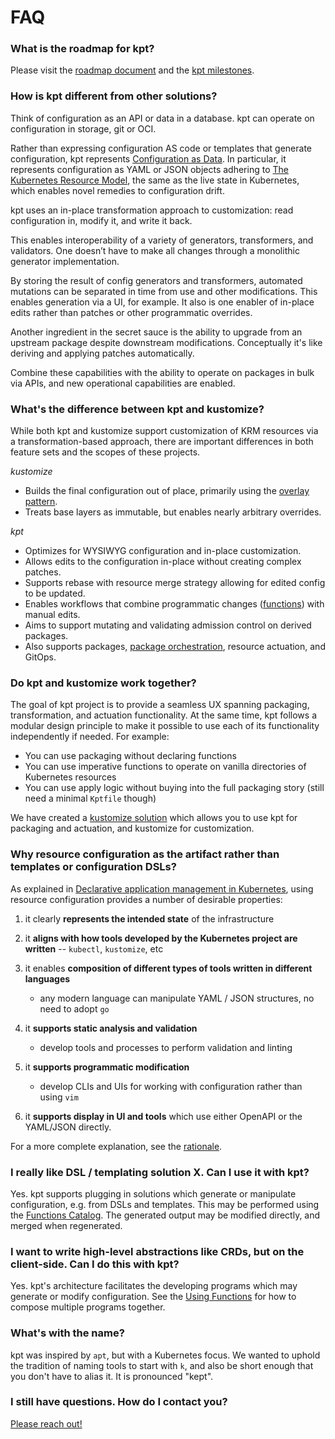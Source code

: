 # FAQ

### What is the roadmap for kpt?

Please visit the [roadmap document] and the [kpt milestones].

### How is kpt different from other solutions?

Think of configuration as an API or data in a database. kpt can operate on configuration
in storage, git or OCI.

Rather than expressing configuration AS code or templates that generate configuration,
kpt represents [Configuration as Data]. In particular, it represents configuration
as YAML or JSON objects adhering to [The Kubernetes Resource Model], the same as the
live state in Kubernetes, which enables novel remedies to configuration drift.

kpt uses an in-place transformation approach to customization: 
read configuration in, modify it, and write it back.

This enables interoperability of a variety of generators,
transformers, and validators. One doesn’t have to make all changes through a monolithic
generator implementation.

By storing the result of config generators and transformers, automated mutations can be separated in time
from use and other modifications. This enables generation via a UI, for example.
It also is one enabler of in-place edits rather than patches or other programmatic overrides.

Another ingredient in the secret sauce is the ability to upgrade from an upstream package
despite downstream modifications. Conceptually it's like deriving and applying patches automatically.

Combine these capabilities with the ability to operate on packages in bulk via APIs,
and new operational capabilities are enabled. 

### What's the difference between kpt and kustomize?

While both kpt and kustomize support customization of KRM resources via a transformation-based approach,
there are important differences in both feature sets and the scopes of these projects. 

_kustomize_

- Builds the final configuration out of place, primarily using the [overlay pattern].
- Treats base layers as immutable, but enables nearly arbitrary overrides.

_kpt_

- Optimizes for WYSIWYG configuration and in-place customization.
- Allows edits to the configuration in-place without creating complex patches.
- Supports rebase with resource merge strategy allowing for edited config to
  be updated.
- Enables workflows that combine programmatic changes ([functions]) with manual
  edits.
- Aims to support mutating and validating admission control on derived packages.
- Also supports packages, [package orchestration], resource actuation, and GitOps.

### Do kpt and kustomize work together?

The goal of kpt project is to provide a seamless UX spanning packaging,
transformation, and actuation functionality. At the same time, kpt follows a modular
design principle to make it possible to use each of its functionality
independently if needed. For example:

- You can use packaging without declaring functions
- You can use imperative functions to operate on vanilla directories of Kubernetes
  resources
- You can use apply logic without buying into the full packaging story (still
  need a minimal `Kptfile` though)

We have created a [kustomize solution] which allows you to use kpt for packaging
and actuation, and kustomize for customization.

### Why resource configuration as the artifact rather than templates or configuration DSLs?

As explained in [Declarative application management in Kubernetes], using
resource configuration provides a number of desirable properties:

1. it clearly **represents the intended state** of the infrastructure

2. it **aligns with how tools developed by the Kubernetes project are written**
   -- `kubectl`, `kustomize`, etc

3. it enables **composition of different types of tools written in different
   languages**

   - any modern language can manipulate YAML / JSON structures, no need to adopt
     `go`

4. it **supports static analysis and validation**

   - develop tools and processes to perform validation and linting

5. it **supports programmatic modification**

   - develop CLIs and UIs for working with configuration rather than using `vim`

6. it **supports display in UI and tools** which use either OpenAPI or the
   YAML/JSON directly.

For a more complete explanation, see the [rationale].

### I really like DSL / templating solution X. Can I use it with kpt?

Yes. kpt supports plugging in solutions which generate or manipulate
configuration, e.g. from DSLs and templates. This may be performed using the
[Functions Catalog]. The generated output may be modified directly, and merged
when regenerated.

### I want to write high-level abstractions like CRDs, but on the client-side. Can I do this with kpt?

Yes. kpt's architecture facilitates the developing programs which may generate
or modify configuration. See the [Using Functions] for how to compose multiple
programs together.

### What's with the name?

kpt was inspired by `apt`, but with a Kubernetes focus. We wanted to uphold the
tradition of naming tools to start with `k`, and also be short enough that you
don't have to alias it. It is pronounced "kept".

### I still have questions. How do I contact you?

[Please reach out!][contact]

[Configuration as Data]:
  https://github.com/GoogleContainerTools/kpt/blob/main/docs/design-docs/06-config-as-data.md
[package orchestration]:
  https://github.com/GoogleContainerTools/kpt/blob/main/docs/design-docs/07-package-orchestration.md
[the kubernetes resource model]:
  https://github.com/kubernetes/design-proposals-archive/blob/main/architecture/resource-management.md
[declarative application management in kubernetes]:
  https://github.com/kubernetes/design-proposals-archive/blob/main/architecture/declarative-application-management.md
[rationale]: https://kpt.dev/guides/rationale
[functions]: /reference/cli/fn/eval/
[using functions]: /book/04-using-functions/
[contact]: /contact/
[functions catalog]: https://catalog.kpt.dev/
[roadmap document]:
  https://github.com/GoogleContainerTools/kpt/blob/main/docs/ROADMAP.md
[kpt milestones]: https://github.com/GoogleContainerTools/kpt/milestones
[kustomize solution]:
  https://github.com/GoogleContainerTools/kpt/tree/main/package-examples/kustomize
[kustomize]: https://kustomize.io
[overlay pattern]:
  https://github.com/kubernetes-sigs/kustomize/tree/master/examples/multibases
